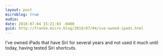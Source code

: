 ```yaml
---
layout: post
microblog: true
audio: 
date: 2018-07-04 15:21:03 -0400
guid: http://frankm.micro.blog/2018/07/04/ive-owned-ipads.html
---
```

I’ve owned iPads that have Siri for several years and not used it much until today, having tested Siri shortcuts. 
